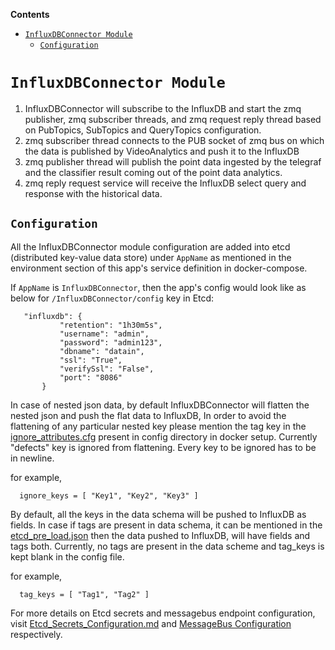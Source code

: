 **Contents**

- [`InfluxDBConnector Module`](#influxdbconnector-module)
  - [`Configuration`](#configuration)

# `InfluxDBConnector Module`

1. InfluxDBConnector will subscribe to the InfluxDB and start the zmq
   publisher, zmq subscriber threads, and zmq request reply thread
   based on PubTopics, SubTopics and QueryTopics configuration.
2. zmq subscriber thread connects to the PUB socket of zmq bus on which
   the data is published by VideoAnalytics and push it to the InfluxDB
3. zmq publisher thread will publish the point data ingested by the telegraf
   and the classifier result coming out of the point data analytics.
4. zmq reply request service will receive the InfluxDB select query and
   response with the historical data.

## `Configuration`

All the InfluxDBConnector module configuration are added into etcd (distributed
key-value data store) under `AppName` as mentioned in the
environment section of this app's service definition in docker-compose.

If `AppName` is `InfluxDBConnector`, then the app's config would look like as below
 for `/InfluxDBConnector/config` key in Etcd:
 ```
    "influxdb": {
            "retention": "1h30m5s",
            "username": "admin",
            "password": "admin123",
            "dbname": "datain",
            "ssl": "True",
            "verifySsl": "False",
            "port": "8086"
        }
 ```

In case of nested json data, by default InfluxDBConnector will flatten the nested json and push
the flat data to InfluxDB, In order to avoid the flattening of any particular nested key please mention the
tag key in the [ignore_attributes.cfg](../build/config/ignore_attributes.cfg) present in config directory
in docker setup. Currently "defects" key is ignored from flattening. Every key to be ignored has to be in newline.

 for example,
 ```
   ignore_keys = [ "Key1", "Key2", "Key3" ]
 ```
By default, all the keys in the data schema will be pushed to InfluxDB as fields. In case if tags are present in data schema,
it can be mentioned in the [etcd_pre_load.json](../build/provision/config/etcd_pre_load.json) then the data pushed to InfluxDB, will have fields and tags both.
Currently, no tags are present in the data scheme and tag_keys is kept blank in the config file.

for example,
```
  tag_keys = [ "Tag1", "Tag2" ]
```

For more details on Etcd secrets and messagebus endpoint configuration, visit [Etcd_Secrets_Configuration.md](../Etcd_Secrets_Configuration.md) and
[MessageBus Configuration](../common/libs/ConfigMgr/README.md#interfaces) respectively.

